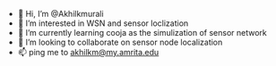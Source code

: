 - 👋 Hi, I’m @Akhilkmurali
- 👀 I’m interested in WSN and sensor loclization
- 🌱 I’m currently learning cooja as the simulization of sensor network
- 💞️ I’m looking to collaborate on sensor node localization
- 📫 ping me to akhilkm@my.amrita.edu

<!---
Akhilkmurali/Akhilkmurali is a ✨ special ✨ repository because its `README.md` (this file) appears on your GitHub profile.
You can click the Preview link to take a look at your changes.
--->
